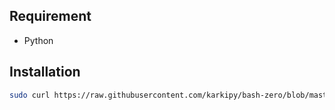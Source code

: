## Requirement

 - Python

## Installation
```bash
sudo curl https://raw.githubusercontent.com/karkipy/bash-zero/blob/master/python/componentsToImport/componentsToImport -o /usr/local/bin/componentsToImport && sudo chmod +x /usr/local/bin/componentsToImport
```
